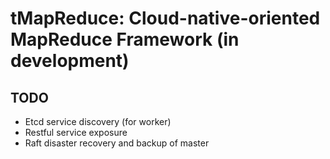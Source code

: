 # tMapReduce: Cloud-native-oriented MapReduce Framework (in development)

## TODO
- Etcd service discovery (for worker)
- Restful service exposure
- Raft disaster recovery and backup of master